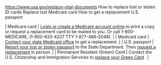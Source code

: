 

https://www.usa.gov/replace-vital-documents
How to replace lost or stolen ID cards
Replace lost Medicare card
How to get a replacement U.S. passport

| Medicare card | [Login or create a Medicare account online](https://www.medicare.gov/account/create-account) to print a copy or request a replacement card to be mailed to you. Or call 1-800-MEDICARE, (1-800-633-4227 TTY 1-877-486-2048). |
| Medicaid card | [Contact your state Medicaid office](https://www.medicaid.gov/about-us/where-can-people-get-help-medicaid-chip) to get a replacement. |
| U.S. passport | [Report your lost or stolen passport](https://travel.state.gov/content/travel/en/passports/have-passport/lost-stolen.html) to the State Department. Then [request a replacement](https://travel.state.gov/content/travel/en/passports/have-passport/lost-stolen.html#replacelost) in person. |
| Permanent Resident (Green) Card | Contact the U.S. Citizenship and Immigration Services to [replace your Green Card](https://www.uscis.gov/green-card/after-we-grant-your-green-card/replace-your-green-card) . |
